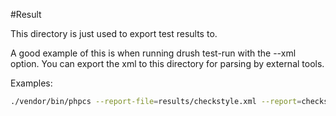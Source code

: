 #Result

This directory is just used to export test results to.

A good example of this is when running drush test-run with the --xml option. You can export the xml to this directory for parsing by external tools.

Examples:

```sh
./vendor/bin/phpcs --report-file=results/checkstyle.xml --report=checkstyle --standard=./vendor/drupal/coder/coder_sniffer/Drupal --ignore="**/*.features.*,**/*.field_group.inc,**/*.strongarm.inc,**/*.views_default.inc,**/*.default_permission_sets.inc,**/*.tpl.php,*.js" docroot/profiles/publisher/modules/custom

```
